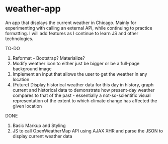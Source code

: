 # weather-app
An app that displays the current weather in Chicago. 
Mainly for experimenting with calling an external API, while continuing to practice formatting.
I will add features as I continue to learn JS and other technologies.

TO-DO
1) Reformat - Bootstrap? Materialize?
2) Modify weather icon to either just be bigger or be a full-page background image
3) Implement an input that allows the user to get the weather in any location
4) (Future) Display historical weather data for this day in history,
    graph current and historical data to demonstrate how present-day weather
    compares to that of the past - essentially a not-so-scientific visual
    representation of the extent to which climate change has affected the
    given location

DONE
1) Basic Markup and Styling
2) JS to call OpenWeatherMap API using AJAX XHR and 
    parse the JSON to display current weather data
